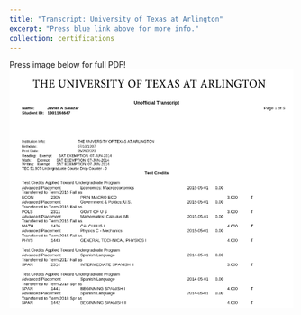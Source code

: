 ```yaml
---
title: "Transcript: University of Texas at Arlington"
excerpt: "Press blue link above for more info."
collection: certifications
---
```

Press image below for full PDF!
[![uta_transcript](/images/uta_transcript.png "Press image for link")](https://javiersc1.github.io/files/uta_transcript.pdf)
